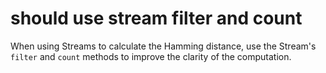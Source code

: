 # should use stream filter and count

When using Streams to calculate the Hamming distance, use the Stream's `filter` and `count` methods to improve the clarity of the computation.